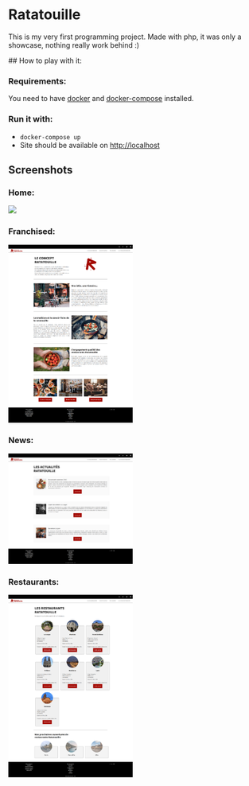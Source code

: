 # Ratatouille

This is my very first programming project. Made with php, it was only a showcase, nothing really work behind :)

## How to play with it:

### Requirements:
You need to have [docker](https://docs.docker.com/get-docker/) and [docker-compose](https://docs.docker.com/compose/install/) installed.
### Run it with:
- `docker-compose up`
- Site should be available on [http://localhost](http://localhost)

## Screenshots

### Home:
<img src="https://github.com/ngdo-pro/WCS_Projet1/blob/master/docs/Home.png" width="250px" />

### Franchised:
<img src="https://github.com/ngdo-pro/WCS_Projet1/blob/master/docs/Franchised.png" width="250px" />

### News:
<img src="https://github.com/ngdo-pro/WCS_Projet1/blob/master/docs/News.png" width="250px" />

### Restaurants:
<img src="https://github.com/ngdo-pro/WCS_Projet1/blob/master/docs/Restaurants.png" width="250px" />
